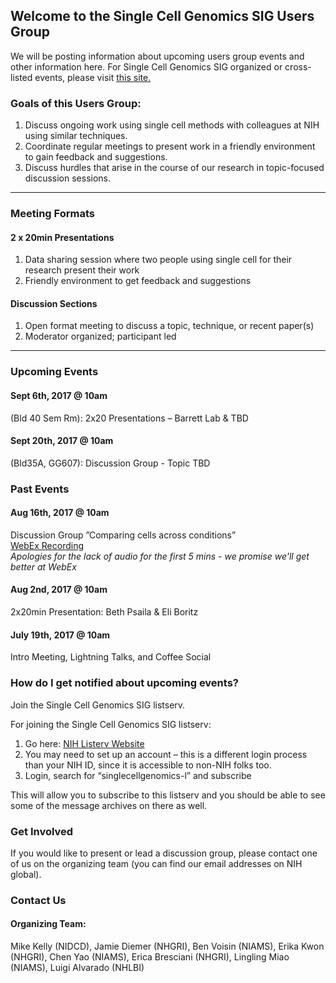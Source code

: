 ## Welcome to the Single Cell Genomics SIG Users Group

We will be posting information about upcoming users group events and other information here. For Single Cell Genomics SIG organized or cross-listed events, please visit <a href="https://NIH-IRP-SingleCell.github.io/SingleCellGenomics-SIG/">this site.</a>

### Goals of this Users Group:
1. Discuss ongoing work using single cell methods with colleagues at NIH using similar techniques.
2. Coordinate regular meetings to present work in a friendly environment to gain feedback and suggestions.
3. Discuss hurdles that arise in the course of our research in topic-focused discussion sessions.

***
### Meeting Formats

#### 2 x 20min Presentations
1. Data sharing session where two people using single cell for their research present their work
2. Friendly environment to get feedback and suggestions

#### Discussion Sections
1. Open format meeting to discuss a topic, technique, or recent paper(s)
2. Moderator organized; participant led

***
### Upcoming Events

#### Sept 6th, 2017 @ 10am 
(Bld 40 Sem Rm): 2x20 Presentations – Barrett Lab & TBD


#### Sept 20th, 2017 @ 10am 
(Bld35A, GG607): Discussion Group - Topic TBD


### Past Events

#### Aug 16th, 2017 @ 10am 
Discussion Group ”Comparing cells across conditions”
<br/>
<a href="https://nih.webex.com/nih/lsr.php?RCID=8e8e2a97468c97020caba78718c4e3f0">WebEx Recording<a/>
<br/>
*Apologies for the lack of audio for the first 5 mins - we promise we'll get better at WebEx*

#### Aug 2nd, 2017 @ 10am
2x20min Presentation: Beth Psaila & Eli Boritz

#### July 19th, 2017 @ 10am
Intro Meeting, Lightning Talks, and Coffee Social




### How do I get notified about upcoming events?

Join the Single Cell Genomics SIG listserv.

For joining the Single Cell Genomics SIG listserv:
1. Go here: <a href="https://list.nih.gov" class="external" target="_blank">NIH Listerv Website</a>
2. You may need to set up an account – this is a different login process than your NIH ID, since it is accessible to non-NIH folks too.
3. Login, search for “singlecellgenomics-l” and subscribe

This will allow you to subscribe to this listserv and you should be able to see some of the message archives on there as well.



### Get Involved

If you would like to present or lead a discussion group, please contact one of us on the organizing team (you can find our email addresses on NIH global).





### Contact Us 

#### Organizing Team:

Mike Kelly (NIDCD),
Jamie Diemer (NHGRI),
Ben Voisin (NIAMS),
Erika Kwon (NHGRI),
Chen Yao (NIAMS),
Erica Bresciani (NHGRI),
Lingling Miao (NIAMS),
Luigi Alvarado (NHLBI)



